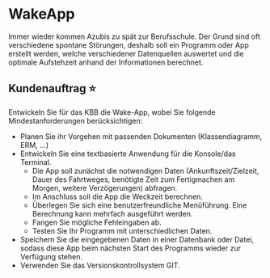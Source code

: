 # WakeApp

Immer wieder kommen Azubis zu spät zur Berufsschule. Der Grund sind oft verschiedene spontane Störungen, deshalb soll ein Programm oder App erstellt werden, welche verschiedener Datenquellen auswertet und die optimale Aufstehzeit anhand der Informationen berechnet.

## Kundenauftrag ⭐️
Entwickeln Sie für das KBB die Wake-App, wobei Sie folgende Mindestanforderungen berücksichtigen:

* Planen Sie ihr Vorgehen mit passenden Dokumenten (Klassendiagramm, ERM, ...)
* Entwickeln Sie eine textbasierte Anwendung für die Konsole/das Terminal.
  * Die App soll zunächst die notwendigen Daten (Ankunftszeit/Zielzeit, Dauer des Fahrtweges, benötigte Zeit zum Fertigmachen am Morgen, weitere Verzögerungen) abfragen.
  * Im Anschluss soll die App die Weckzeit berechnen.
  * Überlegen Sie sich eine benutzerfreundliche Menüführung. Eine Berechnung kann mehrfach ausgeführt werden.
  * Fangen Sie mögliche Fehleingaben ab.
  * Testen Sie Ihr Programm mit unterschiedlichen Daten.
* Speichern Sie die eingegebenen Daten in einer Datenbank oder Datei, sodass diese App beim nächsten Start des Programms wieder zur Verfügung stehen.
* Verwenden Sie das Versionskontrollsystem GIT.
